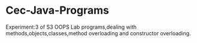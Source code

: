 # Cec-Java-Programs

Experiment:3 of S3 OOPS Lab programs,dealing with methods,objects,classes,method overloading and constructor overloading.
